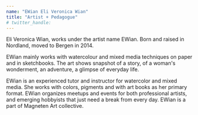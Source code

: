 ```yaml
---
name: "EWian Eli Veronica Wian"
title: "Artist + Pedagogue"
# twitter_handle: 
---
```

Eli Veronica Wian, works under the artist name EWian. Born and raised in Nordland, moved to Bergen in 2014. 

EWian mainly works with watercolour and mixed media techniques on paper and in sketchbooks. The art shows snapshot of a story, of a woman's wonderment, an adventure, a glimpse of everyday life.

EWian is an experienced tutor and instructor for watercolor and mixed media. She works with colors, pigments and with art books as her primary format. EWian organizes meetups and events for both professional artists, and emerging hobbyists that just need a break from every day. EWian is a part of Magneten Art collective. 

